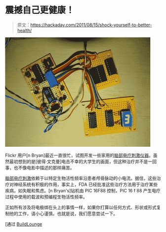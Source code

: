 # 震撼自己更健康！

> 原文：<https://hackaday.com/2011/08/15/shock-yourself-to-better-health/>

![cranial_electrotherapy_stimulation_rig](img/30c1a831d8cf0ccc6d56f8834e640478.png "cranial_electrotherapy_stimulation_rig")

Flickr 用户[n Bryan]最近一直很忙，试图开发一些家用的[脑部电疗刺激仪器](http://www.flickr.com/photos/bryan411/6040859417/in/pool-69453349@N00/)。虽然最初想到的是[彼得·文克曼]电击不幸的大学生的画面，但这种治疗并不是一回事，也不像电影中描述的那样痛苦。

[脑部电疗刺激](http://en.wikipedia.org/wiki/Cranial_electrotherapy_stimulation)依赖于以特定生物活性频率沿患者颅骨脉动的小电流。据信，这些治疗对神经系统有积极的作用，事实上，FDA 已经批准这些治疗方法用于治疗某些疾病，如失眠和焦虑。[n Bryan's]钻机由 PIC 16F88 控制，PIC 16 f 88 产生电疗过程中使用的载波和预编程生物活性频率。

正如所有涉及将电极绑在头上的事情一样，如果你打算以任何方式、形状或形式复制他的工作，请小心谨慎。也就是说，我们愿意尝试一下。

[通过 [BuildLounge](http://buildlounge.com/2011/08/15/hacking-your-nervous-system-with-ces-signals/)
